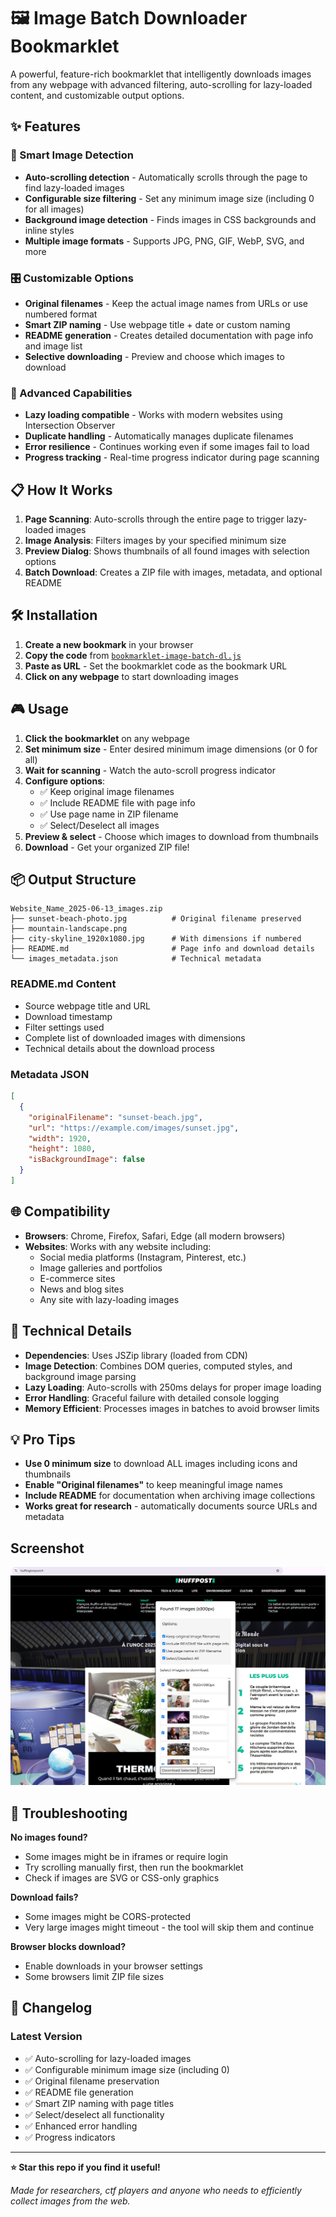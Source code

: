 # 🖼️ Image Batch Downloader Bookmarklet

A powerful, feature-rich bookmarklet that intelligently downloads images from any webpage with advanced filtering, auto-scrolling for lazy-loaded content, and customizable output options.

## ✨ Features

### 🎯 Smart Image Detection
- **Auto-scrolling detection** - Automatically scrolls through the page to find lazy-loaded images
- **Configurable size filtering** - Set any minimum image size (including 0 for all images)
- **Background image detection** - Finds images in CSS backgrounds and inline styles
- **Multiple image formats** - Supports JPG, PNG, GIF, WebP, SVG, and more

### 🎛️ Customizable Options
- **Original filenames** - Keep the actual image names from URLs or use numbered format
- **Smart ZIP naming** - Use webpage title + date or custom naming
- **README generation** - Creates detailed documentation with page info and image list
- **Selective downloading** - Preview and choose which images to download

### 🚀 Advanced Capabilities
- **Lazy loading compatible** - Works with modern websites using Intersection Observer
- **Duplicate handling** - Automatically manages duplicate filenames
- **Error resilience** - Continues working even if some images fail to load
- **Progress tracking** - Real-time progress indicator during page scanning

## 📋 How It Works

1. **Page Scanning**: Auto-scrolls through the entire page to trigger lazy-loaded images
2. **Image Analysis**: Filters images by your specified minimum size
3. **Preview Dialog**: Shows thumbnails of all found images with selection options
4. **Batch Download**: Creates a ZIP file with images, metadata, and optional README

## 🛠️ Installation

1. **Create a new bookmark** in your browser
2. **Copy the code** from [`bookmarklet-image-batch-dl.js`](bookmarklet-image-batch-dl.js)
3. **Paste as URL** - Set the bookmarklet code as the bookmark URL
4. **Click on any webpage** to start downloading images

## 🎮 Usage

1. **Click the bookmarklet** on any webpage
2. **Set minimum size** - Enter desired minimum image dimensions (or 0 for all)
3. **Wait for scanning** - Watch the auto-scroll progress indicator
4. **Configure options**:
   - ✅ Keep original image filenames
   - ✅ Include README file with page info
   - ✅ Use page name in ZIP filename
   - ✅ Select/Deselect all images
5. **Preview & select** - Choose which images to download from thumbnails
6. **Download** - Get your organized ZIP file!

## 📦 Output Structure

```
Website_Name_2025-06-13_images.zip
├── sunset-beach-photo.jpg          # Original filename preserved
├── mountain-landscape.png
├── city-skyline_1920x1080.jpg      # With dimensions if numbered
├── README.md                       # Page info and download details
└── images_metadata.json            # Technical metadata
```

### README.md Content
- Source webpage title and URL
- Download timestamp
- Filter settings used
- Complete list of downloaded images with dimensions
- Technical details about the download process

### Metadata JSON
```json
[
  {
    "originalFilename": "sunset-beach.jpg",
    "url": "https://example.com/images/sunset.jpg",
    "width": 1920,
    "height": 1080,
    "isBackgroundImage": false
  }
]
```

## 🌐 Compatibility

- **Browsers**: Chrome, Firefox, Safari, Edge (all modern browsers)
- **Websites**: Works with any website including:
  - Social media platforms (Instagram, Pinterest, etc.)
  - Image galleries and portfolios
  - E-commerce sites
  - News and blog sites
  - Any site with lazy-loading images

## 🔧 Technical Details

- **Dependencies**: Uses JSZip library (loaded from CDN)
- **Image Detection**: Combines DOM queries, computed styles, and background image parsing
- **Lazy Loading**: Auto-scrolls with 250ms delays for proper image loading
- **Error Handling**: Graceful failure with detailed console logging
- **Memory Efficient**: Processes images in batches to avoid browser limits

## 💡 Pro Tips

- **Use 0 minimum size** to download ALL images including icons and thumbnails
- **Enable "Original filenames"** to keep meaningful image names
- **Include README** for documentation when archiving image collections
- **Works great for research** - automatically documents source URLs and metadata

## Screenshot
![A typical ctf Osint player](/assets/screenshots/bulk-download.jpg)

## 🐛 Troubleshooting

**No images found?**
- Some images might be in iframes or require login
- Try scrolling manually first, then run the bookmarklet
- Check if images are SVG or CSS-only graphics

**Download fails?**
- Some images might be CORS-protected
- Very large images might timeout - the tool will skip them and continue

**Browser blocks download?**
- Enable downloads in your browser settings
- Some browsers limit ZIP file sizes

## 🔄 Changelog

### Latest Version
- ✅ Auto-scrolling for lazy-loaded images
- ✅ Configurable minimum image size (including 0)
- ✅ Original filename preservation
- ✅ README file generation
- ✅ Smart ZIP naming with page titles
- ✅ Select/deselect all functionality
- ✅ Enhanced error handling
- ✅ Progress indicators

---

**⭐ Star this repo if you find it useful!**

*Made for researchers, ctf players and anyone who needs to efficiently collect images from the web.*